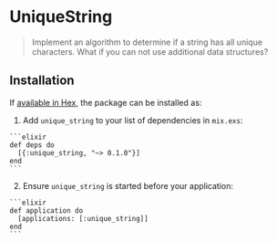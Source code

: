 # UniqueString

> Implement an algorithm to determine if a string has all unique characters. What if you can not use additional data structures?

## Installation

If [available in Hex](https://hex.pm/docs/publish), the package can be installed as:

  1. Add `unique_string` to your list of dependencies in `mix.exs`:

    ```elixir
    def deps do
      [{:unique_string, "~> 0.1.0"}]
    end
    ```

  2. Ensure `unique_string` is started before your application:

    ```elixir
    def application do
      [applications: [:unique_string]]
    end
    ```

